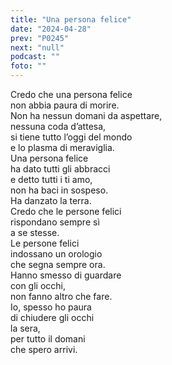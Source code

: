 ```yaml
---
title: "Una persona felice"
date: "2024-04-28"
prev: "P0245"
next: "null"
podcast: ""
foto: ""
---
```


Credo che una persona felice  
non abbia paura di morire.  
Non ha nessun domani da aspettare,  
nessuna coda d’attesa,  
si tiene tutto l’oggi del mondo  
e lo plasma di meraviglia.  
Una persona felice  
ha dato tutti gli abbracci  
e detto tutti i ti amo,  
non ha baci in sospeso.  
Ha danzato la terra.  
Credo che le persone felici  
rispondano sempre sì  
a se stesse.  
Le persone felici  
indossano un orologio  
che segna sempre ora.  
Hanno smesso di guardare  
con gli occhi,  
non fanno altro che fare.  
Io, spesso ho paura   
di chiudere gli occhi  
la sera,  
per tutto il domani  
che spero arrivi.